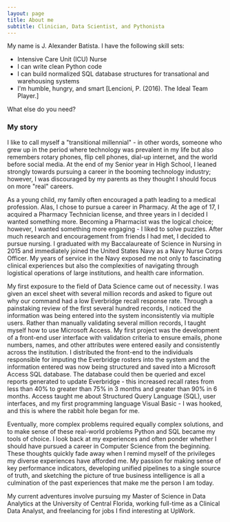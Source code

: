 ```yaml
---
layout: page
title: About me
subtitle: Clinician, Data Scientist, and Pythonista
---
```


My name is J. Alexander Batista. I have the following skill sets:

- Intensive Care Unit (ICU) Nurse
- I can write clean Python code
- I can build normalized SQL database structures for transational and warehousing systems
- I'm humble, hungry, and smart [Lencioni, P. (2016). The Ideal Team Player.]

What else do you need?

### My story

I like to call myself a "transitional millennial" - in other words, someone who grew up in the period where technology was prevalent in my life but also remembers rotary phones, flip cell phones, dial-up internet, and the world before social media. At the end of my Senior year in High School, I leaned strongly towards pursuing a career in the booming technology industry; however, I was discouraged by my parents as they thought I should focus on more "real" careers. 

As a young child, my family often encouraged a path leading to a medical profession. Alas, I chose to pursue a career in Pharmacy. At the age of 17, I acquired a Pharmacy Technician license, and three years in I decided I wanted something more. Becoming a Pharmacist was the logical choice; however, I wanted something more engaging - I liked to solve puzzles. After much research and encouragement from friends I had met, I decided to pursue nursing. I graduated with my Baccalaureate of Science in Nursing in 2015 and immediately joined the United States Navy as a Navy Nurse Corps Officer. My years of service in the Navy exposed me not only to fascinating clinical experiences but also the complexities of navigating through logistical operations of large institutions, and health care information.

My first exposure to the field of Data Science came out of necessity. I was given an excel sheet with several million records and asked to figure out why our command had a low Everbridge recall response rate. Through a painstaking review of the first several hundred records, I noticed the information was being entered into the system inconsistently via multiple users. Rather than manually validating several million records, I taught myself how to use Microsoft Access. My first project was the development of a front-end user interface with validation criteria to ensure emails, phone numbers, names, and other attributes were entered easily and consistently across the institution. I distributed the front-end to the individuals responsible for imputing the Everbridge rosters into the system and the information entered was now being structured and saved into a Microsoft Access SQL database. The database could then be queried and excel reports generated to update Everbridge - this increased recall rates from less than 40% to greater than 75% in 3 months and greater than 90% in 6 months. Access taught me about Structured Query Language (SQL), user interfaces, and my first programming language Visual Basic - I was hooked, and this is where the rabbit hole began for me.

Eventually, more complex problems required equally complex solutions, and to make sense of these real-world problems Python and SQL became my tools of choice. I look back at my experiences and often ponder whether I should have pursued a career in Computer Science from the beginning. These thoughts quickly fade away when I remind myself of the privileges my diverse experiences have afforded me. My passion for making sense of key performance indicators, developing unified pipelines to a single source of truth, and sketching the picture of true business intelligence is all a culmination of the past experiences that make me the person I am today. 

My current adventures involve pursuing my Master of Science in Data Analytics at the University of Central Florida, working full-time as a Clinical Data Analyst, and freelancing for jobs I find interesting at UpWork.
